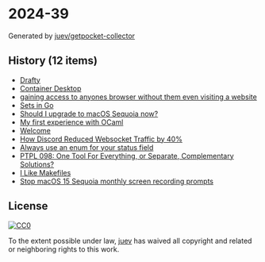 # 2024-39

Generated by [juev/getpocket-collector](https://github.com/juev/getpocket-collector)

## History (12 items)

- [Drafty](https://www.drafty-app.com/)
- [Container Desktop](https://container-desktop.com/)
- [gaining access to anyones browser without them even visiting a website](https://kibty.town/blog/arc/)
- [Sets in Go](https://www.willem.dev/articles/sets-in-golang/)
- [Should I upgrade to macOS Sequoia now?](https://obdev.at/blog/should-i-upgrade-to-macos-sequoia-now/)
- [My first experience with OCaml](https://itnext.io/my-first-experience-with-ocaml-c8fce3fb995a)
- [Welcome](https://ellanew.com/)
- [How Discord Reduced Websocket Traffic by 40%](https://discord.com/blog/how-discord-reduced-websocket-traffic-by-40-percent)
- [Always use an enum for your status field](https://jmduke.com/posts/post/enums/)
- [PTPL 098: One Tool For Everything, or Separate, Complementary Solutions?](http://ellanew.com/ptpl/098-one-tool-or-many)
- [I Like Makefiles](https://switowski.com/blog/i-like-makefiles/)
- [Stop macOS 15 Sequoia monthly screen recording prompts](https://lapcatsoftware.com/articles/2024/8/10.html)

## License

[![CC0](https://mirrors.creativecommons.org/presskit/buttons/88x31/svg/cc-zero.svg)](https://creativecommons.org/publicdomain/zero/1.0/)

To the extent possible under law, [juev](https://github.com/juev) has waived all copyright and related or neighboring rights to this work.
